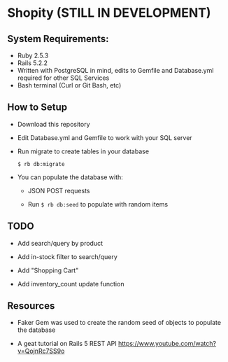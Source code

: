 # Shopity (STILL IN DEVELOPMENT)


## System Requirements:
* Ruby 2.5.3
* Rails 5.2.2
* Written with PostgreSQL in mind, edits to Gemfile and Database.yml required for other SQL Services
* Bash terminal (Curl or Git Bash, etc)



## How to Setup

* Download this repository

* Edit Database.yml and Gemfile to work with your SQL server

* Run migrate to create tables in your database

  ```
  $ rb db:migrate
  ```

* You can populate the database with:

	* JSON POST requests

	* Run `$ rb db:seed` to populate with random items




## TODO

* Add search/query by product

* Add in-stock filter to search/query

* Add "Shopping Cart"

* Add inventory_count update function



## Resources

* Faker Gem was used to create the random seed of objects to populate the database

* A geat tutorial on Rails 5 REST API https://www.youtube.com/watch?v=QojnRc7SS9o
